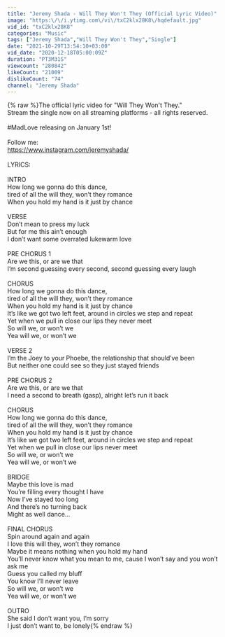 ```yaml
---
title: "Jeremy Shada - Will They Won't They (Official Lyric Video)"
image: "https:\/\/i.ytimg.com\/vi\/txC2klx28K8\/hqdefault.jpg"
vid_id: "txC2klx28K8"
categories: "Music"
tags: ["Jeremy Shada","Will They Won't They","Single"]
date: "2021-10-29T13:54:10+03:00"
vid_date: "2020-12-18T05:00:09Z"
duration: "PT3M31S"
viewcount: "280842"
likeCount: "21009"
dislikeCount: "74"
channel: "Jeremy Shada"
---
```

{% raw %}The official lyric video for &quot;Will They Won't They.&quot; <br />Stream the single now on all streaming platforms - all rights reserved. <br /><br />#MadLove releasing on January 1st!<br /><br />Follow me:<br /><a rel="nofollow" target="blank" href="https://www.instagram.com/jeremyshada/">https://www.instagram.com/jeremyshada/</a><br /><br />LYRICS:<br /><br />INTRO<br />How long we gonna do this dance, <br />tired of all the will they, won’t they romance<br />When you hold my hand is it just by chance<br /><br />VERSE<br />Don’t mean to press my luck<br />But for me this ain’t enough<br />I don’t want some overrated lukewarm love<br /><br />PRE CHORUS 1<br />Are we this, or are we that<br />I’m second guessing every second, second guessing every laugh<br /><br />CHORUS<br />How long we gonna do this dance, <br />tired of all the will they, won’t they romance<br />When you hold my hand is it just by chance<br />It’s like we got two left feet, around in circles we step and repeat <br />Yet when we pull in close our lips they never meet<br />So will we, or won’t we<br />Yea will we, or won’t we<br /><br />VERSE 2<br />I’m the Joey to your Phoebe, the relationship that should’ve been<br />But neither one could see so they just stayed friends<br /><br />PRE CHORUS 2<br />Are we this, or are we that<br />I need a second to breath (gasp), alright let’s run it back<br /><br />CHORUS<br />How long we gonna do this dance, <br />tired of all the will they, won’t they romance<br />When you hold my hand is it just by chance<br />It’s like we got two left feet, around in circles we step and repeat <br />Yet when we pull in close our lips never meet<br />So will we, or won’t we<br />Yea will we, or won’t we<br /><br />BRIDGE<br />Maybe this love is mad<br />You’re filling every thought I have <br />Now I’ve stayed too long <br />And there’s no turning back<br />Might as well dance...<br /><br />FINAL CHORUS<br />Spin around again and again <br />I love this will they, won’t they romance<br />Maybe it means nothing when you hold my hand<br />You’ll never know what you mean to me, cause I won’t say and you won’t ask me<br />Guess you called my bluff <br />You know I’ll never leave<br />So will we, or won’t we<br />Yea will we, or won’t we<br /><br />OUTRO<br />She said I don’t want you, I’m sorry<br />I just don’t want to, be lonely{% endraw %}
